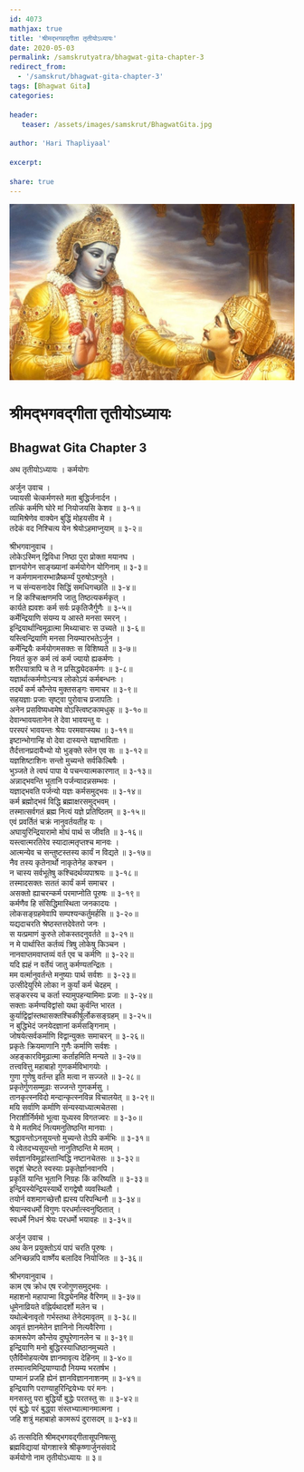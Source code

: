 ```yaml
---    
id: 4073    
mathjax: true    
title: 'श्रीमद्भगवद्गीता तृतीयोऽध्यायः'    
date: 2020-05-03    
permalink: /samskrutyatra/bhagwat-gita-chapter-3
redirect_from: 
  - '/samskrut/bhagwat-gita-chapter-3'
tags: [Bhagwat Gita]    
categories:    
    
header:    
   teaser: /assets/images/samskrut/BhagwatGita.jpg    
    
author: 'Hari Thapliyaal'    
    
excerpt:    
    
share: true    
---    
```

    
![](/assets/images/samskrut/BhagwatGita.jpg)    
    
# श्रीमद्भगवद्गीता तृतीयोऽध्यायः    
## Bhagwat Gita Chapter 3    

अथ तृतीयोऽध्यायः ।    कर्मयोगः    
    
अर्जुन उवाच ।    
ज्यायसी चेत्कर्मणस्ते मता बुद्धिर्जनार्दन ।    
तत्किं कर्मणि घोरे मां नियोजयसि केशव ॥ ३-१॥    
व्यामिश्रेणेव वाक्येन बुद्धिं मोहयसीव मे ।    
तदेकं वद निश्चित्य येन श्रेयोऽहमाप्नुयाम् ॥ ३-२॥    
    
श्रीभगवानुवाच ।    
लोकेऽस्मिन् द्विविधा निष्ठा पुरा प्रोक्ता मयानघ ।    
ज्ञानयोगेन साङ्ख्यानां कर्मयोगेन योगिनाम् ॥ ३-३॥    
न कर्मणामनारम्भान्नैष्कर्म्यं पुरुषोऽश्नुते ।    
न च संन्यसनादेव सिद्धिं समधिगच्छति ॥ ३-४॥    
न हि कश्चित्क्षणमपि जातु तिष्ठत्यकर्मकृत् ।    
कार्यते ह्यवशः कर्म सर्वः प्रकृतिजैर्गुणैः ॥ ३-५॥    
कर्मेन्द्रियाणि संयम्य य आस्ते मनसा स्मरन् ।    
इन्द्रियार्थान्विमूढात्मा मिथ्याचारः स उच्यते ॥ ३-६॥    
यस्त्विन्द्रियाणि मनसा नियम्यारभतेऽर्जुन ।    
कर्मेन्द्रियैः कर्मयोगमसक्तः स विशिष्यते ॥ ३-७॥    
नियतं कुरु कर्म त्वं कर्म ज्यायो ह्यकर्मणः ।    
शरीरयात्रापि च ते न प्रसिद्ध्येदकर्मणः ॥ ३-८॥    
यज्ञार्थात्कर्मणोऽन्यत्र लोकोऽयं कर्मबन्धनः ।    
तदर्थं कर्म कौन्तेय मुक्तसङ्गः समाचर ॥ ३-९॥    
सहयज्ञाः प्रजाः सृष्ट्वा पुरोवाच प्रजापतिः ।    
अनेन प्रसविष्यध्वमेष वोऽस्त्विष्टकामधुक् ॥ ३-१०॥    
देवान्भावयतानेन ते देवा भावयन्तु वः ।    
परस्परं भावयन्तः श्रेयः परमवाप्स्यथ ॥ ३-११॥    
इष्टान्भोगान्हि वो देवा दास्यन्ते यज्ञभाविताः ।    
तैर्दत्तानप्रदायैभ्यो यो भुङ्क्ते स्तेन एव सः ॥ ३-१२॥    
यज्ञशिष्टाशिनः सन्तो मुच्यन्ते सर्वकिल्बिषैः ।    
भुञ्जते ते त्वघं पापा ये पचन्त्यात्मकारणात् ॥ ३-१३॥    
अन्नाद्भवन्ति भूतानि पर्जन्यादन्नसम्भवः ।    
यज्ञाद्भवति पर्जन्यो यज्ञः कर्मसमुद्भवः ॥ ३-१४॥    
कर्म ब्रह्मोद्भवं विद्धि ब्रह्माक्षरसमुद्भवम् ।    
तस्मात्सर्वगतं ब्रह्म नित्यं यज्ञे प्रतिष्ठितम् ॥ ३-१५॥    
एवं प्रवर्तितं चक्रं नानुवर्तयतीह यः ।    
अघायुरिन्द्रियारामो मोघं पार्थ स जीवति ॥ ३-१६॥    
यस्त्वात्मरतिरेव स्यादात्मतृप्तश्च मानवः ।    
आत्मन्येव च सन्तुष्टस्तस्य कार्यं न विद्यते ॥ ३-१७॥    
नैव तस्य कृतेनार्थो नाकृतेनेह कश्चन ।    
न चास्य सर्वभूतेषु कश्चिदर्थव्यपाश्रयः ॥ ३-१८॥    
तस्मादसक्तः सततं कार्यं कर्म समाचर ।    
असक्तो ह्याचरन्कर्म परमाप्नोति पूरुषः ॥ ३-१९॥    
कर्मणैव हि संसिद्धिमास्थिता जनकादयः ।    
लोकसङ्ग्रहमेवापि सम्पश्यन्कर्तुमर्हसि ॥ ३-२०॥    
यद्यदाचरति श्रेष्ठस्तत्तदेवेतरो जनः ।    
स यत्प्रमाणं कुरुते लोकस्तदनुवर्तते ॥ ३-२१॥    
न मे पार्थास्ति कर्तव्यं त्रिषु लोकेषु किञ्चन ।    
नानवाप्तमवाप्तव्यं वर्त एव च कर्मणि ॥ ३-२२॥    
यदि ह्यहं न वर्तेयं जातु कर्मण्यतन्द्रितः ।    
मम वर्त्मानुवर्तन्ते मनुष्याः पार्थ सर्वशः ॥ ३-२३॥    
उत्सीदेयुरिमे लोका न कुर्यां कर्म चेदहम् ।    
सङ्करस्य च कर्ता स्यामुपहन्यामिमाः प्रजाः ॥ ३-२४॥    
सक्ताः कर्मण्यविद्वांसो यथा कुर्वन्ति भारत ।    
कुर्याद्विद्वांस्तथासक्तश्चिकीर्षुर्लोकसङ्ग्रहम् ॥ ३-२५॥    
न बुद्धिभेदं जनयेदज्ञानां कर्मसङ्गिनाम् ।    
जोषयेत्सर्वकर्माणि विद्वान्युक्तः समाचरन् ॥ ३-२६॥    
प्रकृतेः क्रियमाणानि गुणैः कर्माणि सर्वशः ।    
अहङ्कारविमूढात्मा कर्ताहमिति मन्यते ॥ ३-२७॥    
तत्त्ववित्तु महाबाहो गुणकर्मविभागयोः ।    
गुणा गुणेषु वर्तन्त इति मत्वा न सज्जते ॥ ३-२८॥    
प्रकृतेर्गुणसम्मूढाः सज्जन्ते गुणकर्मसु ।    
तानकृत्स्नविदो मन्दान्कृत्स्नविन्न विचालयेत् ॥ ३-२९॥    
मयि सर्वाणि कर्माणि संन्यस्याध्यात्मचेतसा ।    
निराशीर्निर्ममो भूत्वा युध्यस्व विगतज्वरः ॥ ३-३०॥    
ये मे मतमिदं नित्यमनुतिष्ठन्ति मानवाः ।    
श्रद्धावन्तोऽनसूयन्तो मुच्यन्ते तेऽपि कर्मभिः ॥ ३-३१॥    
ये त्वेतदभ्यसूयन्तो नानुतिष्ठन्ति मे मतम् ।    
सर्वज्ञानविमूढांस्तान्विद्धि नष्टानचेतसः ॥ ३-३२॥    
सदृशं चेष्टते स्वस्याः प्रकृतेर्ज्ञानवानपि ।    
प्रकृतिं यान्ति भूतानि निग्रहः किं करिष्यति ॥ ३-३३॥    
इन्द्रियस्येन्द्रियस्यार्थे रागद्वेषौ व्यवस्थितौ ।    
तयोर्न वशमागच्छेत्तौ ह्यस्य परिपन्थिनौ ॥ ३-३४॥    
श्रेयान्स्वधर्मो विगुणः परधर्मात्स्वनुष्ठितात् ।    
स्वधर्मे निधनं श्रेयः परधर्मो भयावहः ॥ ३-३५॥    
    
अर्जुन उवाच ।    
अथ केन प्रयुक्तोऽयं पापं चरति पूरुषः ।    
अनिच्छन्नपि वार्ष्णेय बलादिव नियोजितः ॥ ३-३६॥    
    
श्रीभगवानुवाच ।    
काम एष क्रोध एष रजोगुणसमुद्भवः ।    
महाशनो महापाप्मा विद्ध्येनमिह वैरिणम् ॥ ३-३७॥    
धूमेनाव्रियते वह्निर्यथादर्शो मलेन च ।    
यथोल्बेनावृतो गर्भस्तथा तेनेदमावृतम् ॥ ३-३८॥    
आवृतं ज्ञानमेतेन ज्ञानिनो नित्यवैरिणा ।    
कामरूपेण कौन्तेय दुष्पूरेणानलेन च ॥ ३-३९॥    
इन्द्रियाणि मनो बुद्धिरस्याधिष्ठानमुच्यते ।    
एतैर्विमोहयत्येष ज्ञानमावृत्य देहिनम् ॥ ३-४०॥    
तस्मात्त्वमिन्द्रियाण्यादौ नियम्य भरतर्षभ ।    
पाप्मानं प्रजहि ह्येनं ज्ञानविज्ञाननाशनम् ॥ ३-४१॥    
इन्द्रियाणि पराण्याहुरिन्द्रियेभ्यः परं मनः ।    
मनसस्तु परा बुद्धिर्यो बुद्धेः परतस्तु सः ॥ ३-४२॥    
एवं बुद्धेः परं बुद्ध्वा संस्तभ्यात्मानमात्मना ।    
जहि शत्रुं महाबाहो कामरूपं दुरासदम् ॥ ३-४३॥    
    
ॐ तत्सदिति श्रीमद्भगवद्गीतासूपनिषत्सु    
ब्रह्मविद्यायां योगशास्त्रे श्रीकृष्णार्जुनसंवादे    
कर्मयोगो नाम तृतीयोऽध्यायः ॥ ३॥    
    
    
    
